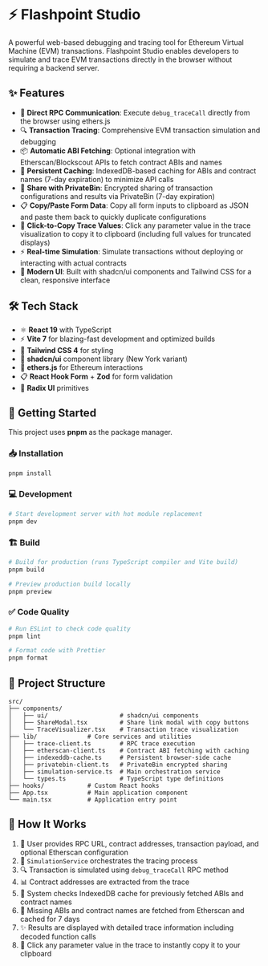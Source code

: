 # ⚡ Flashpoint Studio

A powerful web-based debugging and tracing tool for Ethereum Virtual Machine (EVM) transactions. Flashpoint Studio enables developers to simulate and trace EVM transactions directly in the browser without requiring a backend server.

## ✨ Features

- 🔗 **Direct RPC Communication**: Execute `debug_traceCall` directly from the browser using ethers.js
- 🔍 **Transaction Tracing**: Comprehensive EVM transaction simulation and debugging
- 📦 **Automatic ABI Fetching**: Optional integration with Etherscan/Blockscout APIs to fetch contract ABIs and names
- 💾 **Persistent Caching**: IndexedDB-based caching for ABIs and contract names (7-day expiration) to minimize API calls
- 🔗 **Share with PrivateBin**: Encrypted sharing of transaction configurations and results via PrivateBin (7-day expiration)
- 📋 **Copy/Paste Form Data**: Copy all form inputs to clipboard as JSON and paste them back to quickly duplicate configurations
- 📄 **Click-to-Copy Trace Values**: Click any parameter value in the trace visualization to copy it to clipboard (including full values for truncated displays)
- ⚡ **Real-time Simulation**: Simulate transactions without deploying or interacting with actual contracts
- 🎨 **Modern UI**: Built with shadcn/ui components and Tailwind CSS for a clean, responsive interface

## 🛠️ Tech Stack

- ⚛️ **React 19** with TypeScript
- ⚡ **Vite 7** for blazing-fast development and optimized builds
- 🎨 **Tailwind CSS 4** for styling
- 🧩 **shadcn/ui** component library (New York variant)
- 💎 **ethers.js** for Ethereum interactions
- 📋 **React Hook Form** + **Zod** for form validation
- 🎯 **Radix UI** primitives

## 🚀 Getting Started

This project uses **pnpm** as the package manager.

### 📥 Installation

```bash
pnpm install
```

### 💻 Development

```bash
# Start development server with hot module replacement
pnpm dev
```

### 🏗️ Build

```bash
# Build for production (runs TypeScript compiler and Vite build)
pnpm build

# Preview production build locally
pnpm preview
```

### ✅ Code Quality

```bash
# Run ESLint to check code quality
pnpm lint

# Format code with Prettier
pnpm format
```

## 📁 Project Structure

```
src/
├── components/
│   ├── ui/                    # shadcn/ui components
│   ├── ShareModal.tsx         # Share link modal with copy buttons
│   └── TraceVisualizer.tsx    # Transaction trace visualization
├── lib/              # Core services and utilities
│   ├── trace-client.ts        # RPC trace execution
│   ├── etherscan-client.ts    # Contract ABI fetching with caching
│   ├── indexeddb-cache.ts     # Persistent browser-side cache
│   ├── privatebin-client.ts   # PrivateBin encrypted sharing
│   ├── simulation-service.ts  # Main orchestration service
│   └── types.ts               # TypeScript type definitions
├── hooks/            # Custom React hooks
├── App.tsx           # Main application component
└── main.tsx          # Application entry point
```

## 🔄 How It Works

1. 📝 User provides RPC URL, contract addresses, transaction payload, and optional Etherscan configuration
2. 🎯 `SimulationService` orchestrates the tracing process
3. 🔍 Transaction is simulated using `debug_traceCall` RPC method
4. 📊 Contract addresses are extracted from the trace
5. 💾 System checks IndexedDB cache for previously fetched ABIs and contract names
6. 🔎 Missing ABIs and contract names are fetched from Etherscan and cached for 7 days
7. ✨ Results are displayed with detailed trace information including decoded function calls
8. 📄 Click any parameter value in the trace to instantly copy it to your clipboard
